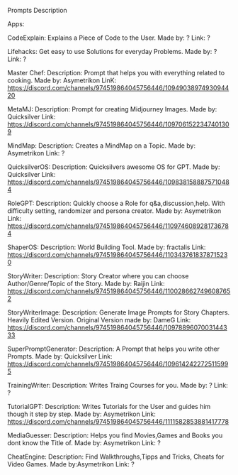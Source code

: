 Prompts Description

Apps:

CodeExplain:
Explains a Piece of Code to the User.
Made by: ?
Link: ?

Lifehacks:
Get easy to use Solutions for everyday Problems.
Made by: ?
Link: ?

Master Chef:
Description: Prompt that helps you with everything related to cooking.
Made by: Asymetrikon
LinK: https://discord.com/channels/974519864045756446/1094903897493094420

MetaMJ:
Description: Prompt for creating Midjourney Images.
Made by: Quicksilver
Link: https://discord.com/channels/974519864045756446/1097061522347401309

MindMap:
Description: Creates a MindMap on a Topic.
Made by: Asymetrikon
Link: ?

QuicksilverOS:
Description: Quicksilvers awesome OS for GPT.
Made by: Quicksilver
Link: https://discord.com/channels/974519864045756446/1098381588875710484

RoleGPT:
Description: Quickly choose a Role for q&a,discussion,help. With difficulty setting, randomizer and persona creator.
Made by: Asymetrikon
Link: https://discord.com/channels/974519864045756446/1109746089281736784

ShaperOS:
Description: World Building Tool.
Made by: fractalis
Link: https://discord.com/channels/974519864045756446/1103437618378715230

StoryWriter:
Description: Story Creator where you can choose Author/Genre/Topic of the Story.
Made by: Raijin
Link: https://discord.com/channels/974519864045756446/1100286627496087652

StoryWriterImage:
Description: Generate Image Prompts for Story Chapters. Heavily Edited Version.
Original Version made by: DameG
Link: https://discord.com/channels/974519864045756446/1097889607003144333

SuperPromptGenerator:
Description: A Prompt that helps you write other Prompts.
Made by: Quicksilver
Link: https://discord.com/channels/974519864045756446/1096142422725115995

TrainingWriter:
Description: Writes Traing Courses for you.
Made by: ?
Link: ?

TutorialGPT:
Description: Writes Tutorials for the User and guides him though it step by step.
Made by: Asymetrikon
Link: https://discord.com/channels/974519864045756446/1111582853881417778

MediaGuesser:
Description: Helps you find Movies,Games and Books you dont know the Title of.
Made by: Asymetrikon
Link: ?

CheatEngine:
Description: Find Walkthroughs,Tipps and Tricks, Cheats for Video Games.
Made by:Asymetrikon
Link: ?
